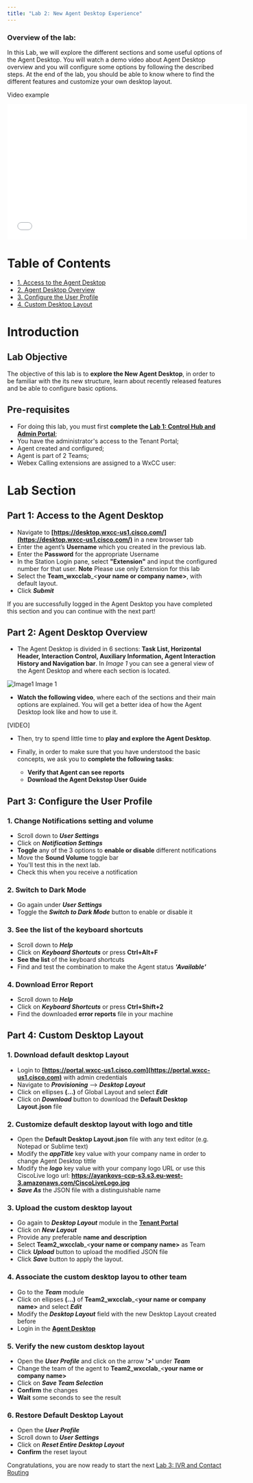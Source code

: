 ```yaml
---
title: "Lab 2: New Agent Desktop Experience"
---
```


### Overview of the lab:
In this Lab, we will explore the different sections and some useful options of the Agent Desktop. You will watch a demo video about Agent Desktop overview and you will configure some options by following the described steps. At the end of the lab, you should be able to know where to find the different features and customize your own desktop layout.


Video example

<iframe width="560" height="315" src="Lab2_Section1.html" frameborder="0" allow="accelerometer; autoplay; clipboard-write; encrypted-media; gyroscope; picture-in-picture" allowfullscreen></iframe>


# Table of Contents

- [1. Access to the Agent Desktop](#1-access-to-the-agent-desktop)
- [2. Agent Desktop Overview](#2-agent-desktop-overview)
- [3. Configure the User Profile](#3-configure-the-user-profile)
- [4. Custom Desktop Layout](#4-custom-desktop-layout)


# Introduction

## Lab Objective

The objective of this lab is to **explore the New Agent Desktop**, in order to be familiar with the its new structure, learn about recently released features and be able to configure basic options.

## Pre-requisites

- For doing this lab, you must first **complete the [Lab 1: Control Hub and Admin Portal](lab2.md)**;
- You have the administrator's access to the Tenant Portal;
- Agent created and configured;
- Agent is part of 2 Teams;
- Webex Calling extensions are assigned to a WxCC user:

# Lab Section

## Part 1: Access to the Agent Desktop

- Navigate to **[https://desktop.wxcc-us1.cisco.com/](https://desktop.wxcc-us1.cisco.com/)** in a new browser tab
- Enter the agent’s **Username** which you created in the previous lab.
- Enter the **Password** for the appropriate Username
- In the Station Login pane, select **"Extension"** and input the configured number for that user. 
**Note** Please use only Extension for this lab
- Select the **Team_wxcclab**_<**your name or company name>**, with default layout. 
- Click **_Submit_**
			
If you are successfully logged in the Agent Desktop you have completed this section and you can continue with the next part!



## Part 2: Agent Desktop Overview

* The Agent Desktop is divided in 6 sections: **Task List, Horizontal Header, Interaction Control, Auxiliary Information, Agent Interaction History and Navigation bar**. In *Image 1* you can see a general view of the Agent Desktop and where each section is located.


![Image1](AgentDesktopOverview.png)
Image 1


* **Watch the following video**, where each of the sections and their main options are explained. You will get a better idea of how the Agent Desktop look like and how to use it.

[VIDEO]


* Then, try to spend little time to **play and explore the Agent Desktop**.


* Finally, in order to make sure that you have understood the basic concepts, we ask you to **complete the following tasks**:
   - **Verify that Agent can see reports**
   - **Download the Agent Dekstop User Guide**


 


## Part 3: Configure the User Profile

### 1. Change Notifications setting and volume
- Scroll down to **_User Settings_**
- Click on **_Notification Settings_**
- **Toggle** any of the 3 options to **enable or disable** different notifications
- Move the **Sound Volume** toggle bar
- You'll test this in the next lab.
- Check this when you receive a notification
		
### 2. Switch to Dark Mode
- Go again under **_User Settings_**
- Toggle the **_Switch to Dark Mode_** button to enable or disable it
		
### 3. See the list of the keyboard shortcuts
- Scroll down to **_Help_**
- Click on **_Keyboard Shortcuts_** or press **Ctrl+Alt+F**
- **See the list** of the keyboard shortcuts
- Find and test the combination to make the Agent status **_'Available'_**
		
### 4. Download Error Report
- Scroll down to **_Help_**
- Click on **_Keyboard Shortcuts_** or press **Ctrl+Shift+2**
- Find the downloaded **error reports** file in your machine



## Part 4: Custom Desktop Layout

### 1. Download default desktop Layout
- Login to **[https://portal.wxcc-us1.cisco.com](https://portal.wxcc-us1.cisco.com)** with admin credentials​
- Navigate to **_Provisioning_** –> _**Desktop Layout**_​
- Click on ellipses **(…)** of Global Layout and select **_Edit_** ​
- Click on **_Download_** button to download the **Default Desktop Layout.json** file

### 2. Customize default desktop layout with logo and title
- Open the **Default Desktop Layout.json** file with any text editor (e.g. Notepad or Sublime text)​
- Modify the **_appTitle_** key value with your company name in order to change Agent Desktop tittle
- Modify the **_logo_** key value with your company logo URL or use this CiscoLive logo url: **https://ayankovs-ccp-s3.s3.eu-west-3.amazonaws.com/CiscoLiveLogo.jpg**
- **_Save As_** the JSON file with a distinguishable name

### 3. Upload the custom desktop layout 
- Go again to **_Desktop Layout_** module in the **[Tenant Portal](https://portal.wxcc-us1.cisco.com)**
- Click on **_New Layout_**
- Provide any preferable **name and description** 
- Select **Team2_wxcclab**_<**your name or company name>** as Team		
- Click **_Upload_** button to upload the modified JSON file​		
- Click **_Save_** button to apply the layout.

### 4. Associate the custom desktop layou to other team
- Go to the **_Team_** module
- Click on ellipses **(…)** of **Team2_wxcclab**_<**your name or company name>** and select **_Edit_**
- Modify the **_Desktop Layout_** field with the new Desktop Layout created before
- Login in the **[Agent Desktop](https://desktop.wxcc-us1.cisco.com/)**

### 5. Verify the new custom desktop layout
- Open the **_User Profile_** and click on the arrow **'>'** under **_Team_**
- Change the team of the agent to **Team2_wxcclab**_<**your name or company name>**
- Click on **_Save Team Selection_**
- **Confirm** the changes
- **Wait** some seconds to see the result

### 6. Restore Default Desktop Layout
- Open the **_User Profile_**
- Scroll down to **_User Settings_**
- Click on **_Reset Entire Desktop Layout_**
- **Confirm** the reset layout


Congratulations, you are now ready to start the next [Lab 3: IVR and Contact Routing](lab3.md)

